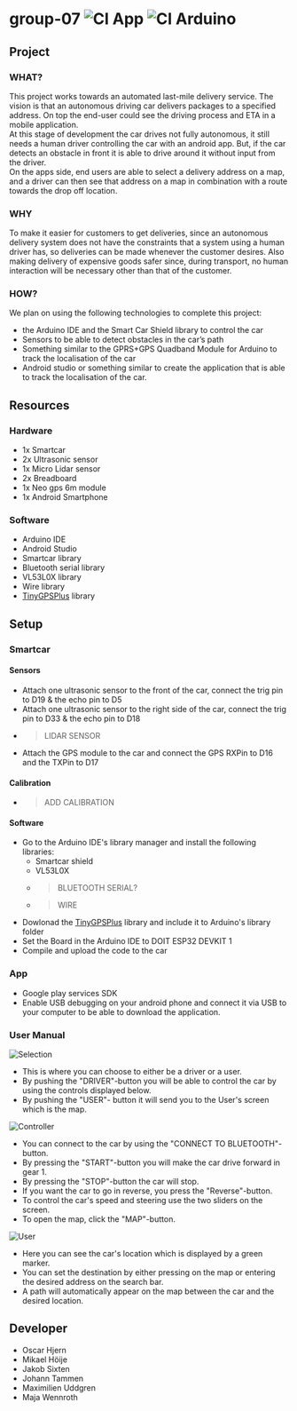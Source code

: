 # group-07 ![CI App](https://github.com/DIT112-V20/group-07/workflows/CI%20App/badge.svg) ![CI Arduino](https://github.com/DIT112-V20/group-07/workflows/CI%20Arduino/badge.svg)

## Project
### WHAT?
This project works towards an automated last-mile delivery service. The vision is that an autonomous driving car delivers packages to a specified address. On top the end-user could see the driving process and ETA in a mobile application.\
At this stage of development the car drives not fully autonomous, it still needs a human driver controlling the car with an android app. But, if the car detects an obstacle in front it is able to drive around it without input from the driver.\
On the apps side, end users are able to select a delivery address on a map, and a driver can then see that address on a map in combination with a route towards the drop off location. 

### WHY
To make it easier for customers to get deliveries, since an autonomous delivery system does not have the constraints that a system using a human driver has, so deliveries can be made whenever the customer desires. Also making delivery of expensive goods  safer since, during transport, no human interaction will be necessary other than that of the customer.

### HOW?
We plan on using the following technologies to complete this project: 
- the Arduino IDE and the Smart Car Shield library to control the car
- Sensors to be able to detect obstacles in the car’s path
- Something similar to the GPRS+GPS Quadband Module for Arduino to track the localisation of the car
- Android studio or something similar to create the application that is able to track the localisation of the car.

## Resources
### Hardware
- 1x Smartcar
- 2x Ultrasonic sensor
- 1x Micro Lidar sensor
- 2x Breadboard
- 1x Neo gps 6m module
- 1x Android Smartphone

### Software
- Arduino IDE
- Android Studio
- Smartcar library
- Bluetooth serial library
- VL53L0X library
- Wire library
- [TinyGPSPlus](https://github.com/mikalhart/TinyGPSPlus) library

## Setup

### Smartcar
#### Sensors
- Attach one ultrasonic sensor to the front of the car, connect the trig pin to D19 & the echo pin to D5
- Attach one ultrasonic sensor to the right side of the car, connect the trig pin to D33 & the echo pin to D18
- >LIDAR SENSOR
- Attach the GPS module to the car and connect the GPS RXPin to D16 and the TXPin to D17

#### Calibration
- > ADD CALIBRATION

#### Software
- Go to the Arduino IDE's library manager and install the following libraries:
    - Smartcar shield
    - VL53L0X
    - > BLUETOOTH SERIAL?
    - > WIRE
- Dowlonad the [TinyGPSPlus](https://github.com/mikalhart/TinyGPSPlus) library and include it to Arduino's library folder
- Set the Board in the Arduino IDE to DOIT ESP32 DEVKIT 1
- Compile and upload the code to the car

### App
- Google play services SDK
- Enable USB debugging on your android phone and connect it via USB to your computer to be able to download the application.

### User Manual
![Selection](https://i.imgur.com/zAEGNVP.jpg)
- This is where you can choose to either be a driver or a user.
- By pushing the "DRIVER"-button you will be able to control the car by using the controls displayed below.
- By pushing the "USER"- button it will send you to the User's screen which is the map.

![Controller](https://i.imgur.com/8RqL9Vr.jpg)
- You can connect to the car by using the "CONNECT TO BLUETOOTH"-button.
- By pressing the "START"-button you will make the car drive forward in gear 1.
- By pressing the "STOP"-button the car will stop.
- If you want the car to go in reverse, you press the "Reverse"-button.
- To control the car's speed and steering use the two sliders on the screen.
- To open the map, click the "MAP"-button.

![User](https://i.imgur.com/nykkonX.jpg)
- Here you can see the car's location which is displayed by a green marker.
- You can set the destination by either pressing on the map or entering the desired address on the search bar.
- A path will automatically appear on the map between the car and the desired location.


## Developer
- Oscar Hjern
- Mikael Höije
- Jakob Sixten
- Johann Tammen
- Maximilien Uddgren
- Maja Wennroth
